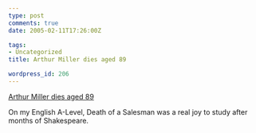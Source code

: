 ```yaml
---
type: post
comments: true
date: 2005-02-11T17:26:00Z

tags:
- Uncategorized
title: Arthur Miller dies aged 89

wordpress_id: 206
---
```


[Arthur Miller dies aged 89](http://news.bbc.co.uk/1/hi/entertainment/arts/4258065.stm)  

On my English A-Level, Death of a Salesman was a real joy to study after months of Shakespeare.
